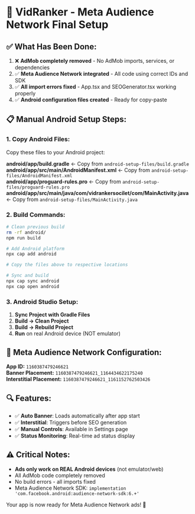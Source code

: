 
# 🚀 VidRanker - Meta Audience Network Final Setup

## ✅ What Has Been Done:
1. ❌ **AdMob completely removed** - No AdMob imports, services, or dependencies
2. ✅ **Meta Audience Network integrated** - All code using correct IDs and SDK
3. ✅ **All import errors fixed** - App.tsx and SEOGenerator.tsx working properly
4. ✅ **Android configuration files created** - Ready for copy-paste

## 📋 Manual Android Setup Steps:

### 1. Copy Android Files:
Copy these files to your Android project:

**android/app/build.gradle** ← Copy from `android-setup-files/build.gradle`  
**android/app/src/main/AndroidManifest.xml** ← Copy from `android-setup-files/AndroidManifest.xml`  
**android/app/proguard-rules.pro** ← Copy from `android-setup-files/proguard-rules.pro`  
**android/app/src/main/java/com/vidrankersocilet/com/MainActivity.java** ← Copy from `android-setup-files/MainActivity.java`  

### 2. Build Commands:
```bash
# Clean previous build
rm -rf android/
npm run build

# Add Android platform
npx cap add android

# Copy the files above to respective locations

# Sync and build
npx cap sync android
npx cap open android
```

### 3. Android Studio Setup:
1. **Sync Project with Gradle Files**
2. **Build → Clean Project**  
3. **Build → Rebuild Project**
4. **Run** on real Android device (NOT emulator)

## 🎯 Meta Audience Network Configuration:

**App ID:** `1160387479246621`  
**Banner Placement:** `1160387479246621_1164434622175240`  
**Interstitial Placement:** `1160387479246621_1161152762503426`  

## 🔍 Features:
- ✅ **Auto Banner**: Loads automatically after app start
- ✅ **Interstitial**: Triggers before SEO generation  
- ✅ **Manual Controls**: Available in Settings page
- ✅ **Status Monitoring**: Real-time ad status display

## ⚠️ Critical Notes:
- **Ads only work on REAL Android devices** (not emulator/web)
- All AdMob code completely removed
- No build errors - all imports fixed
- Meta Audience Network SDK: `implementation 'com.facebook.android:audience-network-sdk:6.+'`

Your app is now ready for Meta Audience Network ads! 🚀

